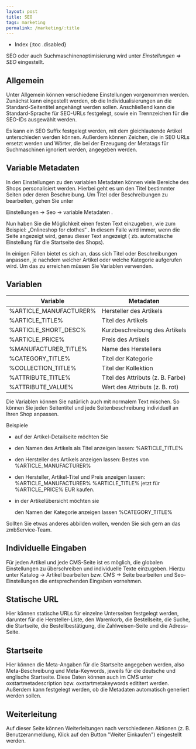```yaml
---
layout: post
title: SEO
tags: marketing
permalink: /marketing/:title
---
```



+ Index
{:toc .disabled}


SEO oder auch Suchmaschinenoptimisierung wird unter *Einstellungen => SEO* eingestellt.


## Allgemein


Unter Allgemein können verschiedene Einstellungen vorgenommen werden. Zunächst kann eingestellt werden, ob die Individualisierungen an die Standard-Seitentitel angehängt werden sollen. Anschließend kann die Standard-Sprache für SEO-URLs festgelegt, sowie ein Trennzeichen für die SEO-IDs ausgewählt werden.


Es kann ein SEO Suffix festgelegt werden, mit dem gleichlautende Artikel unterschieden werden können. Außerdem können Zeichen, die in SEO URLs ersetzt werden und Wörter, die bei der Erzeugung der Metatags für Suchmaschinen ignoriert werden, angegeben werden.


## Variable Metadaten


In den Einstellungen zu den variablen Metadaten können viele Bereiche des Shops personalisiert werden. Hierbei geht es um den Titel bestimmter Seiten oder deren Beschreibung.
Um Titel oder Beschreibungen zu bearbeiten, gehen Sie unter


Einstellungen → Seo → variable Metadaten .


Nun haben Sie die Möglichkeit einen festen Text einzugeben, wie zum Beispiel: „Onlineshop for clothes“ . In diesem Falle wird immer, wenn die Seite angezeigt wird, genau dieser Text angezeigt ( zb. automatische Einstellung für die Startseite des Shops).


In einigen Fällen bietet es sich an, dass sich Titel oder Beschreibungen anpassen, je nachdem welcher Artikel oder welche Kategorie aufgerufen wird. Um das zu erreichen müssen Sie Variablen verwenden.


## Variablen


<table class="table">
  <thead>
    <tr>
      <th>Variable</th>
      <th>Metadaten</th>
    </tr>
  </thead>
  <tbody>
    <tr>
      <td>%ARTICLE_MANUFACTURER%</td>
      <td>Hersteller des Artikels</td>
    </tr>
    <tr>
      <td>%ARTICLE_TITLE%</td>
      <td>Titel des Artikels</td>
    </tr><tr>
      <td>%ARTICLE_SHORT_DESC%
</td>
      <td>Kurzbeschreibung des Artikels</td>
    </tr>
    <tr>
      <td>%ARTICLE_PRICE%</td>
      <td>Preis des Artikels</td>
    </tr>
    <tr>
      <td>%MANUFACTURER_TITLE%</td>
      <td>Name des Herstellers</td>
    </tr>
    <tr>
      <td>%CATEGORY_TITLE%</td>
      <td>Titel der Kategorie</td>
    </tr>
<tr>
      <td>%COLLECTION_TITLE%
</td>
      <td>Titel der Kollektion</td>
    </tr>
<tr>
      <td>%ATTRIBUTE_TITLE%
</td>
      <td>Titel des Attributs (z. B. Farbe)</td>
    </tr>
<tr>
      <td>%ATTRIBUTE_VALUE%
</td>
      <td>Wert des Attributs (z. B. rot)</td>
    </tr>


  </tbody>
</table>


Die Variablen können Sie natürlich auch mit normalem Text mischen. So können Sie jeden Seitentitel und jede Seitenbeschreibung individuell an Ihren Shop anpassen.




Beispiele


+ auf der Artikel-Detailseite möchten Sie


*  den Namen des Artikels als Titel anzeigen lassen:
       %ARTICLE_TITLE%


* den Hersteller des Artikels anzeigen lassen:
       Bestes von %ARTICLE_MANUFACTURER%


* den Hersteller, Artikel-Titel und Preis anzeigen lassen:
%ARTICLE_MANUFACTURER% %ARTICLE_TITLE% jetzt für %ARTICLE_PRICE% EUR kaufen.




+ in der Artikelübersicht möchten sie


   den Namen der Kategorie anzeigen lassen
       %CATEGORY_TITLE%


Sollten Sie etwas anderes abbilden wollen, wenden Sie sich gern an das zmbService-Team.


## Individuelle Eingaben


Für jeden Artikel und jede CMS-Seite ist es möglich, die globalen Einstellungen zu überschreiben und individuelle Texte einzugeben. Hierzu unter Katalog -> Artikel bearbeiten bzw. CMS -> Seite bearbeiten und Seo-Einstellungen die entsprechenden Eingaben vornehmen.


## Statische URL


Hier können statische URLs für einzelne Unterseiten festgelegt werden, darunter für die Hersteller-Liste, den Warenkorb, die Bestellseite, die Suche, die Startseite, die Bestellbestätigung, die Zahlweisen-Seite und die Adress-Seite.


## Startseite


Hier können die Meta-Angaben für die Startseite angegeben werden, also Meta-Beschreibung und Meta-Keywords, jeweils für die deutsche und englische Startseite. Diese Daten können auch im CMS unter oxstartmetadescription bzw. oxstartmetakeywords edititert werden. Außerdem kann festgelegt werden, ob die Metadaten automatisch generiert werden sollen.


## Weiterleitung


Auf dieser Seite können Weiterleitungen nach verschiedenen Aktionen (z. B. Benutzeranmeldung, Klick auf den Button "Weiter Einkaufen") eingestellt werden.
